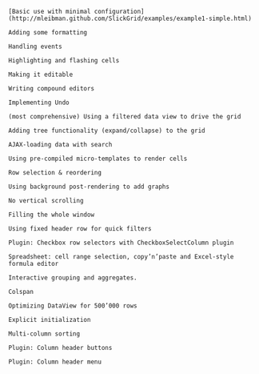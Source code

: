 

    [Basic use with minimal configuration](http://mleibman.github.com/SlickGrid/examples/example1-simple.html)

    Adding some formatting

    Handling events

    Highlighting and flashing cells

    Making it editable

    Writing compound editors

    Implementing Undo

    (most comprehensive) Using a filtered data view to drive the grid

    Adding tree functionality (expand/collapse) to the grid

    AJAX-loading data with search

    Using pre-compiled micro-templates to render cells

    Row selection & reordering

    Using background post-rendering to add graphs

    No vertical scrolling

    Filling the whole window

    Using fixed header row for quick filters

    Plugin: Checkbox row selectors with CheckboxSelectColumn plugin

    Spreadsheet: cell range selection, copy’n’paste and Excel-style formula editor

    Interactive grouping and aggregates.

    Colspan

    Optimizing DataView for 500’000 rows

    Explicit initialization

    Multi-column sorting

    Plugin: Column header buttons

    Plugin: Column header menu

